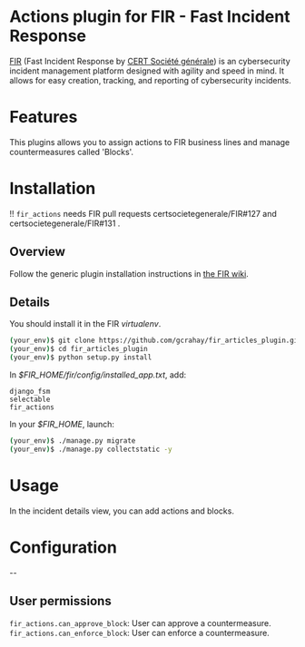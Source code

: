 # Actions plugin for FIR - Fast Incident Response

[FIR](https://github.com/certsocietegenerale/FIR) (Fast Incident Response by [CERT Société générale](https://cert.societegenerale.com/)) is an cybersecurity incident management platform designed with agility and speed in mind. It allows for easy creation, tracking, and reporting of cybersecurity incidents.


# Features

This plugins allows you to assign actions to FIR business lines and manage countermeasures called 'Blocks'.

# Installation

!! `fir_actions` needs FIR pull requests certsocietegenerale/FIR#127 and certsocietegenerale/FIR#131 .

## Overview

Follow the generic plugin installation instructions in [the FIR wiki](https://github.com/certsocietegenerale/FIR/wiki/Plugins).

## Details

You should install it in the FIR _virtualenv_. 

```bash
(your_env)$ git clone https://github.com/gcrahay/fir_articles_plugin.git
(your_env)$ cd fir_articles_plugin
(your_env)$ python setup.py install

```

In *$FIR_HOME/fir/config/installed_app.txt*, add:

```
django_fsm
selectable
fir_actions
```

In your *$FIR_HOME*, launch:

```bash
(your_env)$ ./manage.py migrate
(your_env)$ ./manage.py collectstatic -y
```


# Usage

In the incident details view, you can add actions and blocks.

# Configuration

--

## User permissions

`fir_actions.can_approve_block`: User can approve a countermeasure.
`fir_actions.can_enforce_block`: User can enforce a countermeasure.

